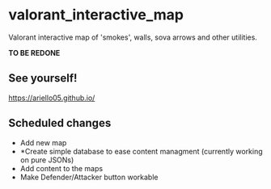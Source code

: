 # valorant_interactive_map
Valorant interactive map of 'smokes', walls, sova arrows and other utilities.

**TO BE REDONE**

## See yourself!
https://ariello05.github.io/

## Scheduled changes
- Add new map
- *Create simple database to ease content managment (currently working on pure JSONs)
- Add content to the maps
- Make Defender/Attacker button workable
